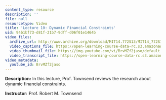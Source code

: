 ```yaml
---
content_type: resource
description: ''
file: null
resourcetype: Video
title: 'Lecture 10: Dynamic Financial Constraints'
uid: 94b1bf73-d81f-21b7-9dff-d06f01e1464b
video_files:
  archive_url: http://www.archive.org/download/MIT14.772S13/MIT14_772S13_lec10_300k.mp4
  video_captions_file: https://open-learning-course-data-rc.s3.amazonaws.com/14-772-development-economics-macroeconomics-spring-2013/cb7ffac112575bc0aa2a832eba0c4912_BrvMZf2jaso.vtt
  video_thumbnail_file: https://img.youtube.com/vi/BrvMZf2jaso/default.jpg
  video_transcript_file: https://open-learning-course-data-rc.s3.amazonaws.com/14-772-development-economics-macroeconomics-spring-2013/214adab8bf9dfdf07c28ab0bd14c058f_BrvMZf2jaso.pdf
video_metadata:
  youtube_id: BrvMZf2jaso
---
```


**Description:** In this lecture, Prof. Townsend reviews the research about dynamic financial constraints.

**Instructor:** Prof. Robert M. Townsend